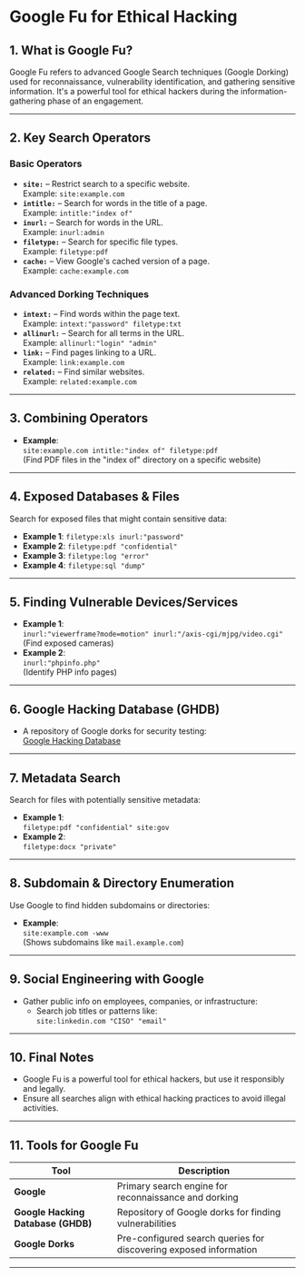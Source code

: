    
# **Google Fu for Ethical Hacking**

## **1. What is Google Fu?**

Google Fu refers to advanced Google Search techniques (Google Dorking) used for reconnaissance, vulnerability identification, and gathering sensitive information. It's a powerful tool for ethical hackers during the information-gathering phase of an engagement.

---

## **2. Key Search Operators**

### **Basic Operators**

- **`site:`** – Restrict search to a specific website.  
    Example: `site:example.com`
- **`intitle:`** – Search for words in the title of a page.  
    Example: `intitle:"index of"`
- **`inurl:`** – Search for words in the URL.  
    Example: `inurl:admin`
- **`filetype:`** – Search for specific file types.  
    Example: `filetype:pdf`
- **`cache:`** – View Google's cached version of a page.  
    Example: `cache:example.com`

### **Advanced Dorking Techniques**

- **`intext:`** – Find words within the page text.  
    Example: `intext:"password" filetype:txt`
- **`allinurl:`** – Search for all terms in the URL.  
    Example: `allinurl:"login" "admin"`
- **`link:`** – Find pages linking to a URL.  
    Example: `link:example.com`
- **`related:`** – Find similar websites.  
    Example: `related:example.com`

---

## **3. Combining Operators**

- **Example**:  
    `site:example.com intitle:"index of" filetype:pdf`  
    (Find PDF files in the "index of" directory on a specific website)

---

## **4. Exposed Databases & Files**

Search for exposed files that might contain sensitive data:

- **Example 1**: `filetype:xls inurl:"password"`
- **Example 2**: `filetype:pdf "confidential"`
- **Example 3**: `filetype:log "error"`
- **Example 4**: `filetype:sql "dump"`

---

## **5. Finding Vulnerable Devices/Services**

- **Example 1**:  
    `inurl:"viewerframe?mode=motion" inurl:"/axis-cgi/mjpg/video.cgi"`  
    (Find exposed cameras)
- **Example 2**:  
    `inurl:"phpinfo.php"`  
    (Identify PHP info pages)

---

## **6. Google Hacking Database (GHDB)**

- A repository of Google dorks for security testing:  
    [Google Hacking Database](https://www.exploit-db.com/google-hacking-database "https://www.exploit-db.com/google-hacking-database")

---

## **7. Metadata Search**

Search for files with potentially sensitive metadata:

- **Example 1**:  
    `filetype:pdf "confidential" site:gov`
- **Example 2**:  
    `filetype:docx "private"`

---

## **8. Subdomain & Directory Enumeration**

Use Google to find hidden subdomains or directories:

- **Example**:  
    `site:example.com -www`  
    (Shows subdomains like `mail.example.com`)

---

## **9. Social Engineering with Google**

- Gather public info on employees, companies, or infrastructure:
    - Search job titles or patterns like:  
        `site:linkedin.com "CISO" "email"`

---

## **10. Final Notes**

- Google Fu is a powerful tool for ethical hackers, but use it responsibly and legally.
- Ensure all searches align with ethical hacking practices to avoid illegal activities.

---

## **11. Tools for Google Fu**

|Tool|Description|
|---|---|
|**Google**|Primary search engine for reconnaissance and dorking|
|**Google Hacking Database (GHDB)**|Repository of Google dorks for finding vulnerabilities|
|**Google Dorks**|Pre-configured search queries for discovering exposed information|

---